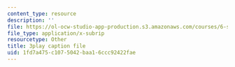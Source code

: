 ```yaml
---
content_type: resource
description: ''
file: https://ol-ocw-studio-app-production.s3.amazonaws.com/courses/6-s897-machine-learning-for-healthcare-spring-2019/1fd7a475c1075042baa16ccc92422fae_lkO2ocJBsmI.vtt
file_type: application/x-subrip
resourcetype: Other
title: 3play caption file
uid: 1fd7a475-c107-5042-baa1-6ccc92422fae
---
```

